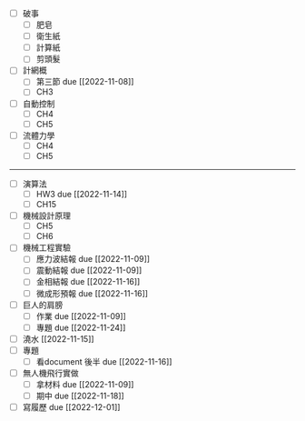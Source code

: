 - [ ] 破事
	- [ ] 肥皂
	- [ ] 衛生紙
	- [ ] 計算紙
	- [ ] 剪頭髮
- [ ] 計網概
	- [ ] 第三節 due [[2022-11-08]]
	- [ ] CH3
- [ ] 自動控制
	- [ ] CH4
	- [ ] CH5
- [ ] 流體力學
	- [ ] CH4
	- [ ] CH5

---

- [ ] 演算法
	- [ ] HW3 due [[2022-11-14]]
	- [ ] CH15
- [ ] 機械設計原理
	- [ ] CH5
	- [ ] CH6
- [ ] 機械工程實驗
	- [ ] 應力波結報 due [[2022-11-09]]
	- [ ] 震動結報 due [[2022-11-09]]
	- [ ] 金相結報 due [[2022-11-16]]
	- [ ] 微成形預報 due [[2022-11-16]]
- [ ] 巨人的肩膀
	- [ ] 作業 due [[2022-11-09]]
	- [ ] 專題 due [[2022-11-24]]
- [ ] 澆水 [[2022-11-15]]
- [ ] 專題
	- [ ] 看document 後半 due [[2022-11-16]]
- [ ] 無人機飛行實做
	- [ ] 拿材料 due [[2022-11-09]]
	- [ ] 期中 due [[2022-11-18]]
- [ ] 寫履歷 due [[2022-12-01]]
